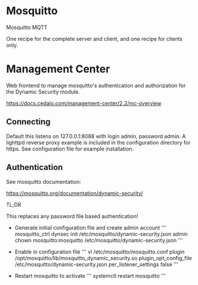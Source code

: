 # Mosquitto

Mosquitto MQTT

One recipe for the complete server and client, and one recipe for clients only.

# Management Center

Web frontend to manage mosquitto's authentication and authorization for the
Dynamic Security module.

https://docs.cedalo.com/management-center/2.2/mc-overview

## Connecting

Default this listens on 127.0.0.1:8088 with login admin, password admin.
A lighttpd reverse proxy example is included in the configuration directory
for https. See configuration file for example installation.

## Authentication

See mosquitto documentation:

https://mosquitto.org/documentation/dynamic-security/

TL;DR

This replaces any password file based authentication!

* Generate initial configuration file and create admin account
'''
mosquitto_ctrl dynsec init /etc/mosquitto/dynamic-security.json admin
chown mosquitto:mosquitto /etc/mosquitto/dynamic-security.json
'''

* Enable in configuration file
'''
vi /etc/mosquitto/mosquitto.conf
plugin /opt/mosquitto/lib/mosquitto_dynamic_security.so
plugin_opt_config_file /etc/mosquitto/dynamic-security.json
per_listener_settings false
'''
* Restart mosquitto to activate
'''
systemctl restart mosquitto
'''

